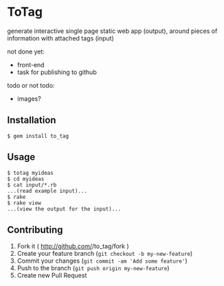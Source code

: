 # ToTag

generate interactive single page static web app (output),
around pieces of information with attached tags (input)

not done yet:
- front-end
- task for publishing to github

todo or not todo:
- images?


## Installation

    $ gem install to_tag

## Usage

    $ totag myideas
    $ cd myideas
    $ cat input/*.rb
    ...(read example input)...
    $ rake
    $ rake view
    ...(view the output for the input)...

## Contributing

1. Fork it ( http://github.com/<my-github-username>/to_tag/fork )
2. Create your feature branch (`git checkout -b my-new-feature`)
3. Commit your changes (`git commit -am 'Add some feature'`)
4. Push to the branch (`git push origin my-new-feature`)
5. Create new Pull Request
